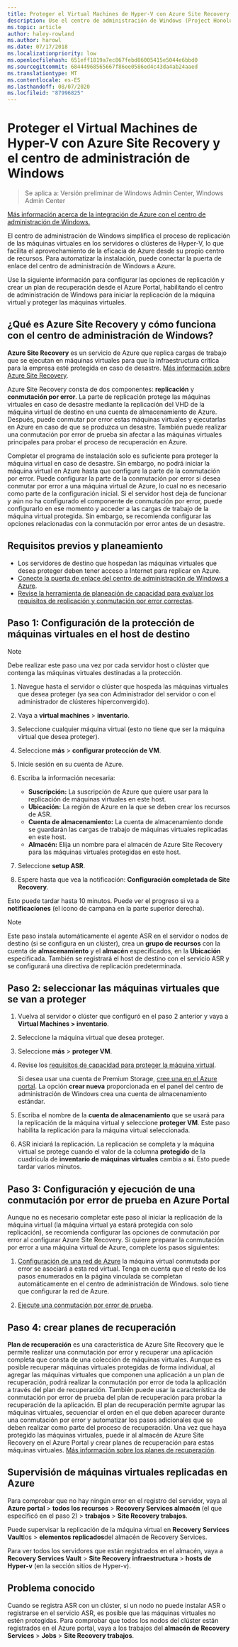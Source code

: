 ```yaml
---
title: Proteger el Virtual Machines de Hyper-V con Azure Site Recovery y el centro de administración de Windows
description: Use el centro de administración de Windows (Project Honolulu) para proteger las máquinas virtuales de Hyper-V con Azure Site Recovery.
ms.topic: article
author: haley-rowland
ms.author: harowl
ms.date: 07/17/2018
ms.localizationpriority: low
ms.openlocfilehash: 651eff1819a7ec867febd86005415e5044e6bbd0
ms.sourcegitcommit: 68444968565667f86ee0586ed4c43da4ab24aaed
ms.translationtype: MT
ms.contentlocale: es-ES
ms.lasthandoff: 08/07/2020
ms.locfileid: "87996825"
---
```

# <a name="protect-your-hyper-v-virtual-machines-with-azure-site-recovery-and-windows-admin-center"></a>Proteger el Virtual Machines de Hyper-V con Azure Site Recovery y el centro de administración de Windows

>Se aplica a: Versión preliminar de Windows Admin Center, Windows Admin Center

[Más información acerca de la integración de Azure con el centro de administración de Windows.](./index.md)

El centro de administración de Windows simplifica el proceso de replicación de las máquinas virtuales en los servidores o clústeres de Hyper-V, lo que facilita el aprovechamiento de la eficacia de Azure desde su propio centro de recursos. Para automatizar la instalación, puede conectar la puerta de enlace del centro de administración de Windows a Azure.

Use la siguiente información para configurar las opciones de replicación y crear un plan de recuperación desde el Azure Portal, habilitando el centro de administración de Windows para iniciar la replicación de la máquina virtual y proteger las máquinas virtuales.

## <a name="what-is-azure-site-recovery-and-how-does-it-work-with-windows-admin-center"></a>¿Qué es Azure Site Recovery y cómo funciona con el centro de administración de Windows?

**Azure Site Recovery** es un servicio de Azure que replica cargas de trabajo que se ejecutan en máquinas virtuales para que la infraestructura crítica para la empresa esté protegida en caso de desastre.  [Más información sobre Azure Site Recovery](/azure/site-recovery/site-recovery-overview).

Azure Site Recovery consta de dos componentes: **replicación** y **conmutación por error**. La parte de replicación protege las máquinas virtuales en caso de desastre mediante la replicación del VHD de la máquina virtual de destino en una cuenta de almacenamiento de Azure. Después, puede conmutar por error estas máquinas virtuales y ejecutarlas en Azure en caso de que se produzca un desastre. También puede realizar una conmutación por error de prueba sin afectar a las máquinas virtuales principales para probar el proceso de recuperación en Azure.

Completar el programa de instalación solo es suficiente para proteger la máquina virtual en caso de desastre. Sin embargo, no podrá iniciar la máquina virtual en Azure hasta que configure la parte de la conmutación por error. Puede configurar la parte de la conmutación por error si desea conmutar por error a una máquina virtual de Azure, lo cual no es necesario como parte de la configuración inicial. Si el servidor host deja de funcionar y aún no ha configurado el componente de conmutación por error, puede configurarlo en ese momento y acceder a las cargas de trabajo de la máquina virtual protegida. Sin embargo, se recomienda configurar las opciones relacionadas con la conmutación por error antes de un desastre.


## <a name="prerequisites-and-planning"></a>Requisitos previos y planeamiento

- Los servidores de destino que hospedan las máquinas virtuales que desea proteger deben tener acceso a Internet para replicar en Azure.
- [Conecte la puerta de enlace del centro de administración de Windows a Azure](azure-integration.md).
- [Revise la herramienta de planeación de capacidad para evaluar los requisitos de replicación y conmutación por error correctas](/azure/site-recovery/hyper-v-site-walkthrough-capacity).

## <a name="step-1-set-up-vm-protection-on-your-target-host"></a>Paso 1: Configuración de la protección de máquinas virtuales en el host de destino

> [!NOTE]
> Debe realizar este paso una vez por cada servidor host o clúster que contenga las máquinas virtuales destinadas a la protección.

1. Navegue hasta el servidor o clúster que hospeda las máquinas virtuales que desea proteger (ya sea con Administrador del servidor o con el administrador de clústeres hiperconvergido).
2. Vaya a **virtual machines**  >  **inventario**.
3. Seleccione cualquier máquina virtual (esto no tiene que ser la máquina virtual que desea proteger).
4. Seleccione **más**  >  **configurar protección de VM**.
5. Inicie sesión en su cuenta de Azure.
6. Escriba la información necesaria:

   - **Suscripción:** La suscripción de Azure que quiere usar para la replicación de máquinas virtuales en este host.
   - **Ubicación:** La región de Azure en la que se deben crear los recursos de ASR.
   - **Cuenta de almacenamiento:** La cuenta de almacenamiento donde se guardarán las cargas de trabajo de máquinas virtuales replicadas en este host.
   - **Almacén:** Elija un nombre para el almacén de Azure Site Recovery para las máquinas virtuales protegidas en este host.

7. Seleccione **setup ASR**.
8. Espere hasta que vea la notificación: **Configuración completada de Site Recovery**.

Esto puede tardar hasta 10 minutos. Puede ver el progreso si va a **notificaciones** (el icono de campana en la parte superior derecha).

>[!NOTE]
> Este paso instala automáticamente el agente ASR en el servidor o nodos de destino (si se configura en un clúster), crea un **grupo de recursos** con la cuenta de **almacenamiento** y el **almacén** especificados, en la **Ubicación** especificada. También se registrará el host de destino con el servicio ASR y se configurará una directiva de replicación predeterminada.

## <a name="step-2-select-virtual-machines-to-protect"></a>Paso 2: seleccionar las máquinas virtuales que se van a proteger

1. Vuelva al servidor o clúster que configuró en el paso 2 anterior y vaya a **Virtual Machines > inventario**.
2. Seleccione la máquina virtual que desea proteger.
3. Seleccione **más**  >  **proteger VM**.
4. Revise los [requisitos de capacidad para proteger la máquina virtual](/azure/site-recovery/site-recovery-capacity-planner).

    Si desea usar una cuenta de Premium Storage, [cree una en el Azure portal](/azure/storage/common/storage-premium-storage). La opción **crear nueva** proporcionada en el panel del centro de administración de Windows crea una cuenta de almacenamiento estándar.

5. Escriba el nombre de la **cuenta de almacenamiento** que se usará para la replicación de la máquina virtual y seleccione **proteger VM**. Este paso habilita la replicación para la máquina virtual seleccionada.

6. ASR iniciará la replicación. La replicación se completa y la máquina virtual se protege cuando el valor de la columna **protegido** de la cuadrícula de **inventario de máquinas virtuales** cambia a **sí**. Esto puede tardar varios minutos.

## <a name="step-3-configure-and-run-a-test-failover-in-the-azure-portal"></a>Paso 3: Configuración y ejecución de una conmutación por error de prueba en Azure Portal

 Aunque no es necesario completar este paso al iniciar la replicación de la máquina virtual (la máquina virtual ya estará protegida con solo replicación), se recomienda configurar las opciones de conmutación por error al configurar Azure Site Recovery. Si quiere preparar la conmutación por error a una máquina virtual de Azure, complete los pasos siguientes:

1. [Configuración de una red de Azure](/azure/site-recovery/hyper-v-site-walkthrough-prepare-azure) la máquina virtual conmutada por error se asociará a esta red virtual. Tenga en cuenta que el resto de los pasos enumerados en la página vinculada se completan automáticamente en el centro de administración de Windows.  solo tiene que configurar la red de Azure.

2. [Ejecute una conmutación por error de prueba](/azure/site-recovery/hyper-v-site-walkthrough-test-failover).

## <a name="step-4-create-recovery-plans"></a>Paso 4: crear planes de recuperación

**Plan de recuperación** es una característica de Azure Site Recovery que le permite realizar una conmutación por error y recuperar una aplicación completa que consta de una colección de máquinas virtuales. Aunque es posible recuperar máquinas virtuales protegidas de forma individual, al agregar las máquinas virtuales que componen una aplicación a un plan de recuperación, podrá realizar la conmutación por error de toda la aplicación a través del plan de recuperación. También puede usar la característica de conmutación por error de prueba del plan de recuperación para probar la recuperación de la aplicación. El plan de recuperación permite agrupar las máquinas virtuales, secuenciar el orden en el que deben aparecer durante una conmutación por error y automatizar los pasos adicionales que se deben realizar como parte del proceso de recuperación. Una vez que haya protegido las máquinas virtuales, puede ir al almacén de Azure Site Recovery en el Azure Portal y crear planes de recuperación para estas máquinas virtuales. [Más información sobre los planes de recuperación](/azure/site-recovery/site-recovery-create-recovery-plans).

## <a name="monitoring-replicated-vms-in-azure"></a>Supervisión de máquinas virtuales replicadas en Azure ##

Para comprobar que no hay ningún error en el registro del servidor, vaya al **Azure portal**  >  **todos los recursos**  >  **Recovery Services almacén** (el que especificó en el paso 2) > **trabajos**  >  **Site Recovery trabajos**.

Puede supervisar la replicación de la máquina virtual en **Recovery Services Vault**los  >  **elementos replicados**del almacén de Recovery Services.

Para ver todos los servidores que están registrados en el almacén, vaya a **Recovery Services Vault**  >  **Site Recovery infraestructura**  >  **hosts de Hyper-v** (en la sección sitios de Hyper-v).

## <a name="known-issue"></a>Problema conocido ##

Cuando se registra ASR con un clúster, si un nodo no puede instalar ASR o registrarse en el servicio ASR, es posible que las máquinas virtuales no estén protegidas. Para comprobar que todos los nodos del clúster están registrados en el Azure portal, vaya a los trabajos del **almacén de Recovery Services**  >  **Jobs**  >  **Site Recovery trabajos**.